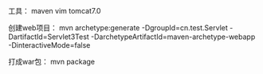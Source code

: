 工具：
  maven vim tomcat7.0


创建web项目：
  mvn archetype:generate -DgroupId=cn.test.Servlet -DartifactId=Servlet3Test -DarchetypeArtifactId=maven-archetype-webapp -DinteractiveMode=false

打成war包：
  mvn package
